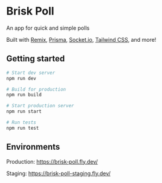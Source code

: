 # Brisk Poll

An app for quick and simple polls 

Built with [Remix](https://remix.run/), [Prisma](https://www.prisma.io/), [Socket.io](https://socket.io/), [Tailwind CSS](https://tailwindcss.com/), and more!

## Getting started

```sh
# Start dev server
npm run dev

# Build for production
npm run build

# Start production server
npm run start

# Run tests
npm run test
```

## Environments

Production:
https://brisk-poll.fly.dev/

Staging:
https://brisk-poll-staging.fly.dev/
